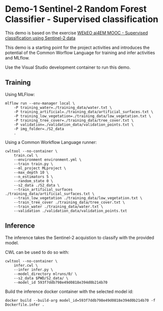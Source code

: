 
# Demo-1 Sentinel-2 Random Forest Classifier - Supervised classification


This demo is based on the exercise [WEkEO ai4EM MOOC - Supervised classification using Sentinel-2 data](https://github.com/wekeo/ai4EM_MOOC/blob/main/3_land/3D2_land_cover_classification_with_Sentinel-2_data/3D2_supervised_classification_using_Sentinel-2.ipynb)

This demo is a starting point for the project activities and introduces the potential of the Common Worflow Language for training and infer activities and MLflow.

Use the Visual Studio development container to run this demo.

## Training 

Using MLFlow:

```
mlflow run --env-manager local \
    -P training_water=./training_data/water.txt \
    -P training_artificial=./training_data/artificial_surfaces.txt \
    -P training_low_vegetation=./training_data/low_vegetation.txt \
    -P training_tree_cover=./training_data/tree_cover.txt \
    -P validation=./validation_data/validation_points.txt \
    -P img_folder=./S2_data
    .
```

Using a Common Workflow Language runner:

```
cwltool --no-container \
    train.cwl \
    --environment environment.yml \
    --train train.py \
    --ml_project MLproject \
    --max_depth 10 \
    --n_estimators 5 \
    --random_state 0 \
    --s2_data ./S2_data \
    --train_artificial_surfaces ./training_data/artificial_surfaces.txt \
    --train_low_vegetation ./training_data/low_vegetation.txt \
    --train_tree_cover ./training_data/tree_cover.txt \
    --train_water ./training_data/water.txt \
    --validation ./validation_data/validation_points.txt
```

## Inference

The inference takes the Sentinel-2 acquistion to classify with the provided model.

CWL can be used to do so with:

```
cwltool --no-container \
    infer.cwl \
    --infer infer.py \
    --model_directory mlruns/0/ \
    --s2_data $PWD/S2_data/ \
    --model_id 593f7ddb798e49d0818e394d0b214b70 
```

Build the inference docker container with the selected model id:

```
docker build --build-arg model_id=593f7ddb798e49d0818e394d0b214b70 -f Dockerfile.infer .
```